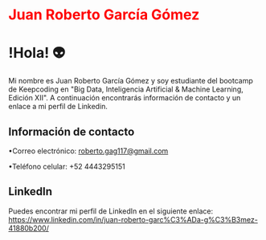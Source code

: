 # <span style="color:#FF0000;front-weight:bold">Juan Roberto García Gómez</span>


# !Hola! 👽

Mi nombre es Juan Roberto García Gómez y soy estudiante del bootcamp de Keepcoding en "Big Data, Inteligencia Artificial & Machine Learning, Edición XII". A continuación encontrarás información de contacto y un enlace a mi perfil de Linkedin.

## Información de contacto

•Correo electrónico: roberto.gag117@gmail.com

•Teléfono celular: +52 4443295151

## LinkedIn

Puedes encontrar mi perfil de LinkedIn en el siguiente enlace: https://www.linkedin.com/in/juan-roberto-garc%C3%ADa-g%C3%B3mez-41880b200/

